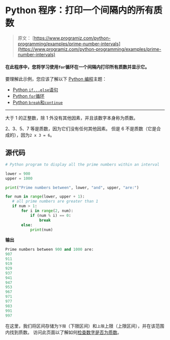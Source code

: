 # Python 程序：打印一个间隔内的所有质数

> 原文： [https://www.programiz.com/python-programming/examples/prime-number-intervals](https://www.programiz.com/python-programming/examples/prime-number-intervals)

#### 在此程序中，您将学习使用`for`循环在一个间隔内打印所有质数并显示它。

要理解此示例，您应该了解以下 [Python 编程](/python-programming "Python tutorial")主题：

*   [Python `if...else`语句](/python-programming/if-elif-else)
*   [Python `for`循环](/python-programming/for-loop)
*   [Python `break`和`continue`](/python-programming/break-continue)

* * *

大于 1 的正整数，除 1 外没有其他因素，并且该数字本身称为质数。

2、3、5、7 等是质数，因为它们没有任何其他因素。 但是 6 不是质数（它是合成的），因为`2 x 3 = 6`。

## 源代码

```py
# Python program to display all the prime numbers within an interval

lower = 900
upper = 1000

print("Prime numbers between", lower, "and", upper, "are:")

for num in range(lower, upper + 1):
   # all prime numbers are greater than 1
   if num > 1:
       for i in range(2, num):
           if (num % i) == 0:
               break
       else:
           print(num)
```

**输出**

```py
Prime numbers between 900 and 1000 are:
907
911
919
929
937
941
947
953
967
971
977
983
991
997

```

在这里，我们将区间存储为`下限`（下限区间）和`上限`上限（上限区间），并在该范围内找到质数。 访问此页面以了解如何[检查数字是否为质数](/python-programming/examples/prime-number "Check prime number in Python")。
